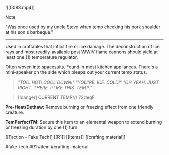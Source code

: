 ![[0083.mp4]]

> [!note] 
> "Was once used by my uncle Steve when temp checking his pork shoulder at his son's barbeque." 

***
Used in craftables that inflict fire or ice damage. The deconstruction of ice rays and most readily-available post WWIV flame cannons should yield at least one (1) temperature regulator.

Often woven into spacesuits. Found in most kitchen appliances. There's a mini-speaker on the side which bleeps out your current temp status.

> *"TOO. HOT! COOL DOWN!"
> "YOU'RE. ICE. COLD!"
> "OH YEAH. JUST. RIGHT. THERE. I-LIKE THIS. TEMP."*

> [!danger] 
> CURRENT TEMP/// 72degF 

**Pre-Heat/Dethaw:** Remove burning or freezing effect from one friendly creature.

**TemPerfectTM**: Secure this item to an elemental weapon to extend burning or freezing duration by one (1) turn.

[[Faction - Fake Tech]]
[[R1]]
[[Items]]
[[crafting material]]

#fake-tech #R1 #item #crafting-material 